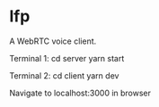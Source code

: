 # lfp 
A WebRTC voice client.

Terminal 1:
cd server
yarn start

Terminal 2:
cd client
yarn dev

Navigate to localhost:3000 in browser
